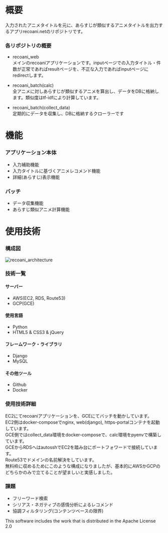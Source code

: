 
# 概要
入力されたアニメタイトルを元に、あらすじが類似するアニメタイトルを出力するアプリrecoani.netのリポジトリです。

### 各リポジトリの概要
- recoani_web
<br>メインのrecoaniアプリケーションです。inputページでの入力タイトル・件数が正常であればresultページを、不正な入力であればinputページにredirectします。

- recoani_batch(calc)
<br>全アニメに対しあらすじが類似するアニメを算出し、データをDBに格納します。類似度はtf-idfにより計算しています。
- recoani_batch(collect_data)
<br>定期的にデータを収集し、DBに格納するクローラーです

# 機能

### アプリケーション本体
- 入力補助機能
- 入力タイトルに基づくアニメレコメンド機能
- 詳細(あらすじ)表示機能

### バッチ
- データ収集機能
- あらすじ類似アニメ計算機能

# 使用技術

### 構成図
![recoani_architecture](https://user-images.githubusercontent.com/50847558/84721067-babdcc00-afba-11ea-8aff-ab874134d86b.png)


### 技術一覧
#### サーバー
- AWS(EC2, RDS, Route53)
- GCP(GCE)

#### 使用言語
- Python
- HTML5 & CSS3 & jQuery

#### フレームワーク・ライブラリ
- Django
- MySQL

#### その他ツール
- Github
- Docker

### 使用技術詳細
EC2にてrecoaniアプリケーションを、GCEにてバッチを動かしています。<br>
EC2側はdocker-composeでnginx, web(django), https-portalコンテナを起動しています。<br>
GCE側ではcollect_data環境をdocker-composeで、calc環境をpyenvで構築しています。<br>
GCEからRDSへはautosshでEC2を踏み台にポートフォワードで接続しています。<br>
Route53でドメインの名前解決をしています。
<br>無料枠に収めるためにこのような構成になりましたが、基本的にAWSかGCPのどちらかのみで立てることが望ましいと実感しました。


### 課題
- フリーワード検索
- シリアス・ネガティブの感情分析によるレコメンド
- 協調フィルタリング(コンテンツベースの限界)

This software includes the work that is distributed in the Apache License 2.0